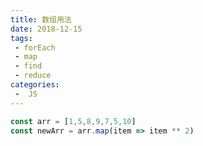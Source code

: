 ```yaml
---
title: 数组用法
date: 2018-12-15
tags:
 - forEach
 - map
 - find
 - reduce
categories:
 -  JS
---
```




```javascript
const arr = [1,5,8,9,7,5,10]
const newArr = arr.map(item => item ** 2)
```